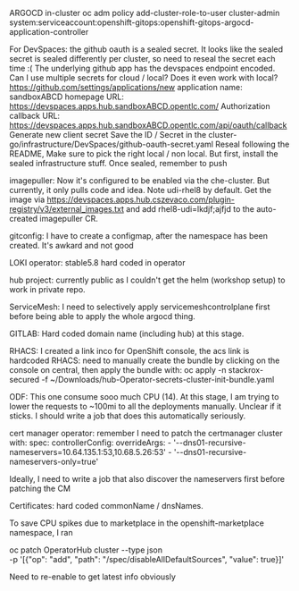 ARGOCD in-cluster
oc adm policy add-cluster-role-to-user cluster-admin system:serviceaccount:openshift-gitops:openshift-gitops-argocd-application-controller


For DevSpaces: the github oauth is a sealed secret.
It looks like the sealed secret is sealed differently per cluster, so need to reseal the secret each time :(
The underlying github app has the devspaces endpoint encoded. Can I use multiple secrets for cloud / local? Does it even work with local?
https://github.com/settings/applications/new
application name: sandboxABCD
homepage URL: https://devspaces.apps.hub.sandboxABCD.opentlc.com/
Authorization callback URL: https://devspaces.apps.hub.sandboxABCD.opentlc.com/api/oauth/callback
Generate new client secret
Save the ID / Secret in the cluster-go/infrastructure/DevSpaces/github-oauth-secret.yaml
Reseal following the README, Make sure to pick the right local / non local.
But first, install the sealed infrastructure stuff.
Once sealed, remember to push


imagepuller: Now it's configured to be enabled via the che-cluster. But currently, it only pulls code and idea. Note udi-rhel8 by default.
Get the image via https://devspaces.apps.hub.cszevaco.com/plugin-registry/v3/external_images.txt and add rhel8-udi=lkdjf;ajfjd to the auto-created imagepuller CR.


gitconfig: I have to create a configmap, after the namespace has been created. It's awkard and not good


LOKI operator: stable5.8 hard coded in operator


hub project: currently public as I couldn't get the helm (workshop setup) to work in private repo.

ServiceMesh: I need to selectively apply servicemeshcontrolplane first before being able to apply the whole argocd thing.

GITLAB: Hard coded domain name (including hub) at this stage.

RHACS: I created a link inco for OpenShift console, the acs link is hardcoded
RHACS: need to manually create the bundle by clicking on the console on central, then apply the bundle with:
oc apply -n stackrox-secured -f ~/Downloads/hub-Operator-secrets-cluster-init-bundle.yaml


ODF:
This one consume sooo much CPU (14). At this stage, I am trying to lower the requests to ~100mi to all the deployments manually. Unclear if it sticks. I should write a job that does this automatically seriously.


cert manager operator:
remember I need to patch the certmanager cluster with:
spec:
  controllerConfig:
    overrideArgs:
      - '--dns01-recursive-nameservers=10.64.135.1:53,10.68.5.26:53'
      - '--dns01-recursive-nameservers-only=true'

Ideally, I need to write a job that also discover the nameservers first before patching the CM

Certificates:
hard coded commonName / dnsNames.




To save CPU spikes due to marketplace in the openshift-marketplace namespace, I ran

oc patch OperatorHub cluster --type json \
    -p '[{"op": "add", "path": "/spec/disableAllDefaultSources", "value": true}]'

Need to re-enable to get latest info obviously
